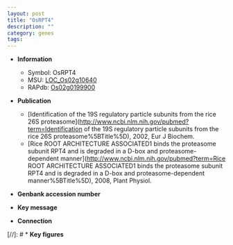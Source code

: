 ```yaml
---
layout: post
title: "OsRPT4"
description: ""
category: genes
tags: 
---
```


* **Information**  
    + Symbol: OsRPT4  
    + MSU: [LOC_Os02g10640](http://rice.plantbiology.msu.edu/cgi-bin/ORF_infopage.cgi?orf=LOC_Os02g10640)  
    + RAPdb: [Os02g0199900](http://rapdb.dna.affrc.go.jp/viewer/gbrowse_details/irgsp1?name=Os02g0199900)  

* **Publication**  
    + [Identification of the 19S regulatory particle subunits from the rice 26S proteasome](http://www.ncbi.nlm.nih.gov/pubmed?term=Identification of the 19S regulatory particle subunits from the rice 26S proteasome%5BTitle%5D), 2002, Eur J Biochem.
    + [Rice ROOT ARCHITECTURE ASSOCIATED1 binds the proteasome subunit RPT4 and is degraded in a D-box and proteasome-dependent manner](http://www.ncbi.nlm.nih.gov/pubmed?term=Rice ROOT ARCHITECTURE ASSOCIATED1 binds the proteasome subunit RPT4 and is degraded in a D-box and proteasome-dependent manner%5BTitle%5D), 2008, Plant Physiol.

* **Genbank accession number**  

* **Key message**  

* **Connection**  

[//]: # * **Key figures**  


